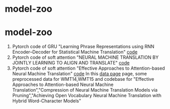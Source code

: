 # model-zoo
# model-zoo

1. Pytorch code of GRU "Learning Phrase Representations using RNN Encoder–Decoder for Statistical Machine Translation" [code](https://github.com/wuqianliangsresearch/model-zoo/blob/master/seq2seq_mt/train_without_attention.py)
2. Pytorch code of soft attention "NEURAL MACHINE TRANSLATION BY JOINTLY LEARNING TO ALIGN AND TRANSLATE" [code](https://github.com/wuqianliangsresearch/model-zoo/blob/master/seq2seq_mt/train_with_attention.py)
3. Pytorch code of soft attention "Effective Approaches to Attention-based Neural Machine Translation" [code](https://github.com/wuqianliangsresearch/model-zoo/blob/master/seq2seq_mt/train_with_local_global_attention.py)
In this [data page](https://nlp.stanford.edu/projects/nmt/)  page,  some preprocessed data for WMT14,WMT15 and codebase for "Effective Approaches to Attention-based Neural Machine Translation","Compression of Neural Machine Translation Models via Pruning","Achieving Open Vocabulary Neural Machine Translation with Hybrid Word-Character Models"
